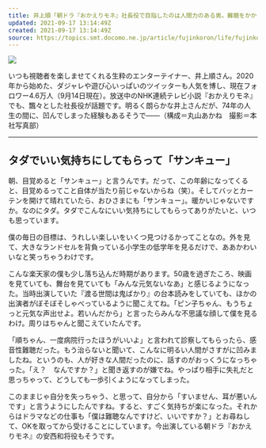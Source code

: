 ```yaml
---
title: 井上順「朝ドラ『おかえりモネ』社長役で目指したのは人間力のある男。難聴をかかえても、〈サンキュー〉の毎日です」
updated: 2021-09-17 13:14:49Z
created: 2021-09-17 13:14:49Z
source: https://topics.smt.docomo.ne.jp/article/fujinkoron/life/fujinkoron-4478
---
```


![](https://img.topics.smt.news.goo.ne.jp/picture/fujinkoron/m_fujinkoron-4478.jpg?960x0)

いつも視聴者を楽しませてくれる生粋のエンターテイナー、井上順さん。2020年から始めた、ダジャレや遊び心いっぱいのツイッターも人気を博し、現在フォロワー4.6万人（9月14日現在）。放送中のNHK連続テレビ小説『おかえりモネ』でも、飄々とした社長役が話題です。明るく朗らかな井上さんだが、74年の人生の間に、凹んでしまった経験もあるそうで――（構成＝丸山あかね　撮影＝本社写真部）

* * * * * * *

## タダでいい気持ちにしてもらって「サンキュー」

朝、目覚めると「サンキュー」と言うんです。だって、この年齢になってくると、目覚めるってこと自体が当たり前じゃないからね（笑）。そしてバッとカーテンを開けて晴れていたら、おひさまにも「サンキュー」。暖かいじゃないですか。なのにタダ。タダでこんなにいい気持ちにしてもらってありがたいと、いつも思っています。

僕の毎日の目標は、うれしい楽しいをいくつ見つけるかってことなの。外を見て、大きなランドセルを背負っている小学生の低学年を見るだけで、ああかわいいなと笑っちゃうわけです。

こんな楽天家の僕も少し落ち込んだ時期があります。50歳を過ぎたころ、映画を見ていても、舞台を見ていても「みんな元気ないなあ」と感じるようになった。当時出演していた『渡る世間は鬼ばかり』の台本読みをしていても、ほかの出演者がぼそぼそしゃべっているように聞こえてね。「ピン子ちゃん、もうちょっと元気な声出せよ。若いんだから」と言ったらみんな不思議な顔して僕を見るわけ。周りはちゃんと聞こえていたんです。

「順ちゃん、一度病院行ったほうがいいよ」と言われて診察してもらったら、感音性難聴だった。もう治らないと聞いて、こんなに明るい人間がさすがに凹みましたね。というのも、人が好きな人間だったのに、話すのがおっくうになっちゃった。「え？　なんですか？」と聞き返すのが嫌でね。やっぱり相手に失礼だと思っちゃって、どうしても一歩引くようになってしまった。

このままじゃ自分を失っちゃう、と思って、自分から「すいません、耳が悪いんです」と言うようにしたんですね。すると、すごく気持ちが楽になった。それからはドラマなどの仕事も「僕は難聴なんですけど、いいですか？」とお尋ねして、OKを取ってから受けることにしています。今出演している朝ドラ『おかえりモネ』の安西和将役もそうです。